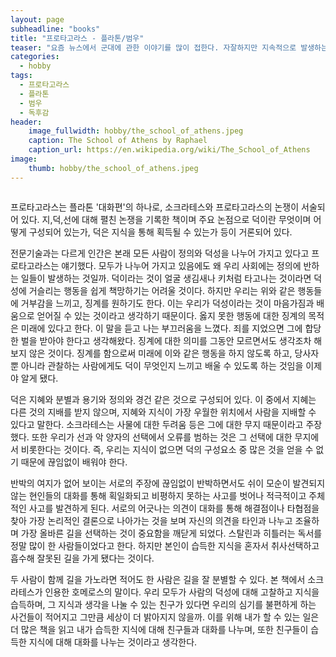 ```yaml
---
layout: page
subheadline: "books"
title: "프로타고라스 - 플라톤/범우"
teaser: "요즘 뉴​스에서 군대에 관한 이야기를 많이 접한다. 자잘하지만 지속적으로 발생하는 병영생활 행동강령 위반사례들부터 오랫동안 큰 이슈였던 총기사건이나 폭행으로 인한 사망사건까지, 나도 군대를 다녀왔기 때문인지 군에 관한 소식들은 다른 사건들보다 더욱 내 마음 한구석을 답답하게 했다. 도대체 왜 이런 사건들이 발생하는 것일까라는 표면적 의구심에서 인간의 도덕성과 정의, 양심 따위의 것들까지 곰곰히 생각하던 중에 프로타고라스가 눈에 들어왔다."
categories:
  - hobby
tags:
  - 프로타고라스
  - 플라톤
  - 범우
  - 독후감
header:
    image_fullwidth: hobby/the_school_of_athens.jpeg
    caption: The School of Athens by Raphael
    caption_url: https://en.wikipedia.org/wiki/The_School_of_Athens
image:
    thumb: hobby/the_school_of_athens.jpeg
---
```

<div class="medium-4 columns t30">
<img src="{{ site.urlimg }}hobby/protagoras.jpg" alt="">
</div>

프로타고라스는 플라톤 '대화편'의 하나로, 소크라테스와 프로타고라스의 논쟁이 서술되어 있다. 지,덕,선에 대해 펼친 논쟁을 기록한 책이며 주요 논점으로 덕이란 무엇이며 어떻게 구성되어 있는가, 덕은 지식을 통해 획득될 수 있는가 등이 거론되어 있다.

전문기술과는 다르게 인간은 본래 모든 사람이 정의와 덕성을 나누어 가지고 있다고 프로타고라스는 얘기했다. 모두가 나누어 가지고 있음에도 왜 우리 사회에는 정의에 반하는 일들이 발생하는 것일까. 덕이라는 것이 얼굴 생김새나 키처럼 타고나는 것이라면 덕성에 거슬리는 행동을 쉽게 책망하기는 어려울 것이다. 하지만 우리는 위와 같은 행동들에 거부감을 느끼고, 징계를 원하기도 한다. 이는 우리가 덕성이라는 것이 마음가짐과 배움으로 얻어질 수 있는 것이라고 생각하기 때문이다. 옳지 못한 행동에 대한 징계의 목적은 미래에 있다고 한다. 이 말을 듣고 나는 부끄러움을 느꼈다. 죄를 지었으면 그에 합당한 벌을 받아야 한다고 생각해왔다. 징계에 대한 의미를 그동안 모르면서도 생각조차 해보지 않은 것이다. 징계를 함으로써 미래에 이와 같은 행동을 하지 않도록 하고, 당사자 뿐 아니라 관찰하는 사람에게도 덕이 무엇인지 느끼고 배울 수 있도록 하는 것임을 이제야 알게 됐다.

덕은 지혜와 분별과 용기와 정의와 경건 같은 것으로 구성되어 있다. 이 중에서 지혜는 다른 것의 지배를 받지 않으며, 지혜와 지식이 가장 우월한 위치에서 사람을 지배할 수 있다고 말한다. 소크라테스는 사물에 대한 두려움 등은 그에 대한 무지 때문이라고 주장했다. 또한 우리가 선과 악 양자의 선택에서 오류를 범하는 것은 그 선택에 대한 무지에서 비롯한다는 것이다. 즉, 우리는 지식이 없으면 덕의 구성요소 중 많은 것을 얻을 수 없기 때문에 끊임없이 배워야 한다.

반박의 여지가 없어 보이는 서로의 주장에 끊임없이 반박하면서도 쉬이 모순이 발견되지 않는 현인들의 대화를 통해 획일화되고 비평하지 못하는 사고를 벗어나 적극적이고 주체적인 사고를 발견하게 된다. 서로의 어긋나는 의견이 대화를 통해 해결점이나 타협점을 찾아 가장 논리적인 결론으로 나아가는 것을 보며 자신의 의견을 타인과 나누고 조율하며 가장 올바른 길을 선택하는 것이 중요함을 깨닫게 되었다. 스탈린과 히틀러는 독서를 정말 많이 한 사람들이었다고 한다. 하지만 본인이 습득한 지식을 혼자서 취사선택하고 흡수해 잘못된 길을 가게 됐다는 것이다.

두 사람이 함께 길을 가노라면 적어도 한 사람은 길을 잘 분별할 수 있다. 본 책에서 소크라테스가 인용한 호메로스의 말이다. 우리 모두가 사람의 덕성에 대해 고찰하고 지식을 습득하며, 그 지식과 생각을 나눌 수 있는 친구가 있다면 우리의 심기를 불편하게 하는 사건들이 적어지고 그만큼 세상이 더 밝아지지 않을까. 이를 위해 내가 할 수 있는 일은 더 많은 책을 읽고 내가 습득한 지식에 대해 친구들과 대화를 나누며, 또한 친구들이 습득한 지식에 대해 대화를 나누는 것이라고 생각한다.